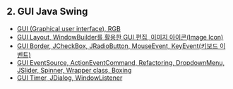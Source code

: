 ## 2. GUI Java Swing
- [GUI (Graphical user interface), RGB](https://github.com/LeeKangHo1/My-Java-Study/blob/main/2.%20GUI%20Java%20Swing/2024.07.07%20GUI%20(Graphical%20user%20interface)%2C%20RGB.md)
- [GUI Layout, WindowBuilder를 활용한 GUI 편집, 이미지 아이콘(Image Icon)](https://github.com/LeeKangHo1/My-Java-Study/blob/main/2.%20GUI%20Java%20Swing/2024.07.08%20GUI%20Layout%2C%20WindowBuilder%EB%A5%BC%20%ED%99%9C%EC%9A%A9%ED%95%9C%20GUI%20%ED%8E%B8%EC%A7%91%2C%20%EC%9D%B4%EB%AF%B8%EC%A7%80%20%EC%95%84%EC%9D%B4%EC%BD%98(Image%20Icon).md)
- [GUI Border, JCheckBox, JRadioButton, MouseEvent, KeyEvent(키보드 이벤트)](https://github.com/LeeKangHo1/My-Java-Study/blob/main/2.%20GUI%20Java%20Swing/2024.07.09%20GUI%20Border%2C%20JCheckBox%2C%20JRadioButton%2C%20MouseEvent%2C%20KeyEvent(%ED%82%A4%EB%B3%B4%EB%93%9C%20%EC%9D%B4%EB%B2%A4%ED%8A%B8).md)
- [GUI EventSource, ActionEventCommand, Refactoring, DropdownMenu, JSlider, Spinner, Wrapper class, Boxing](https://github.com/LeeKangHo1/My-Java-Study/blob/main/2.%20GUI%20Java%20Swing/2024.07.10%20GUI%20EventSource%2C%20ActionEventCommand%2C%20Refactoring%2C%20DropdownMenu%2C%20JSlider%2C%20Spinner%2C%20Wrapper%20class%2C%20Boxing.md)
- [GUI Timer, JDialog, WindowListener](https://github.com/LeeKangHo1/My-Java-Study/blob/main/2.%20GUI%20Java%20Swing/2024.07.22%20GUI%20Timer%2C%20JDialog%2C%20WindowListener.md)
